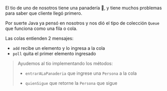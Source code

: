 El tio de uno de nosotros tiene una panadería :bread:, y tiene muchos problemas para saber que cliente llegó primero.

Por suerte Java ya pensó en nosotros y nos dió el tipo de colección `Queue` que funciona como una fila o cola.

Las colas entienden 2 mensajes:

* `add` recibe un elemento y lo ingresa a la cola
* `poll` quita el primer elemento ingresado

> Ayudemos al tio implementando los métodos:
>
> * `entrarALaPanaderia` que ingrese una `Persona` a la cola
>
> * `quienSigue` que retorne la `Persona` que sigue